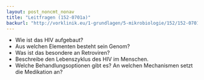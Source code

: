 ```yaml
---
layout: post_noncmt_nonav
title: "Leitfragen (152-0701a)"
backurl: "http://vorklinik.eu/1-grundlagen/5-mikrobiologie/152/152-0701a-hiv-retrovirus"
---
```

- Wie ist das HIV aufgebaut?
- Aus welchen Elementen besteht sein Genom?
- Was ist das besondere an Retroviren?
- Beschreibe den Lebenszyklus des HIV im Menschen.
- Welche Behandlungsoptionen gibt es? An welchen Mechanismen setzt die Medikation an?
